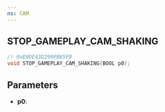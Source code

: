```yaml
---
ns: CAM
---
```

## STOP_GAMEPLAY_CAM_SHAKING

```c
// 0xE0DE43D290FB65F9
void STOP_GAMEPLAY_CAM_SHAKING(BOOL p0);
```

## Parameters
* **p0**:
